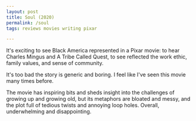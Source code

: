 ```yaml
---
layout: post
title: Soul (2020)
permalink: /soul
tags: reviews movies writing pixar

---
```


It's exciting to see Black America represented in a Pixar movie: to hear Charles Mingus and A Tribe Called Quest, to see reflected the work ethic, family values, and sense of community.
<!--more-->
It's too bad the story is generic and boring.
I feel like I've seen this movie many times before.

The movie has inspiring bits and sheds insight into the challenges of growing up and growing old, but its metaphors are bloated and messy, and the plot full of tedious twists and annoying loop holes.
Overall, underwhelming and disappointing.